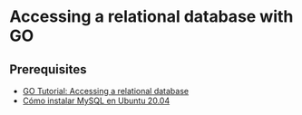 # Accessing a relational database with GO
## Prerequisites
- [GO Tutorial: Accessing a relational database](https://go.dev/doc/tutorial/database-access)
- [Cómo instalar MySQL en Ubuntu 20.04](https://www.digitalocean.com/community/tutorials/how-to-install-mysql-on-ubuntu-20-04-es)
